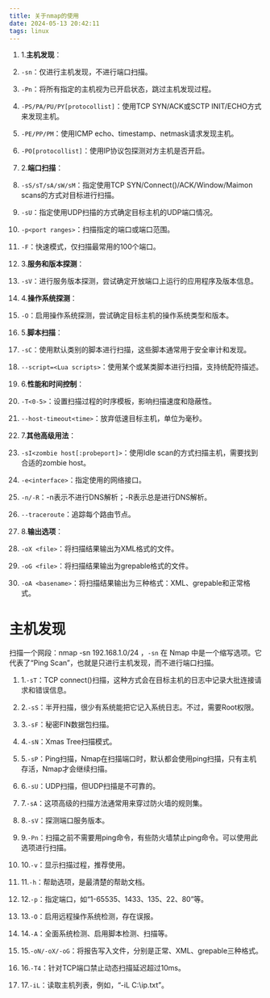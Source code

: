 ```yaml
---
title: 关于nmap的使用
date: 2024-05-13 20:42:11
tags: linux
---
```


1. 1.**主机发现**：

2. `-sn`：仅进行主机发现，不进行端口扫描。

3. `-Pn`：将所有指定的主机视为已开启状态，跳过主机发现过程。

4. `-PS/PA/PU/PY[protocollist]`：使用TCP SYN/ACK或SCTP INIT/ECHO方式来发现主机。

5. `-PE/PP/PM`：使用ICMP echo、timestamp、netmask请求发现主机。

6. `-PO[protocollist]`：使用IP协议包探测对方主机是否开启。

7. 2.**端口扫描**：

8. `-sS/sT/sA/sW/sM`：指定使用TCP SYN/Connect()/ACK/Window/Maimon scans的方式对目标进行扫描。

9. `-sU`：指定使用UDP扫描的方式确定目标主机的UDP端口情况。

10. `-p<port ranges>`：扫描指定的端口或端口范围。

11. `-F`：快速模式，仅扫描最常用的100个端口。

12. 3.**服务和版本探测**：

13. `-sV`：进行服务版本探测，尝试确定开放端口上运行的应用程序及版本信息。

14. 4.**操作系统探测**：

15. `-O`：启用操作系统探测，尝试确定目标主机的操作系统类型和版本。

16. 5.**脚本扫描**：

17. `-sC`：使用默认类别的脚本进行扫描，这些脚本通常用于安全审计和发现。

18. `--script=<Lua scripts>`：使用某个或某类脚本进行扫描，支持统配符描述。

19. 6.**性能和时间控制**：

20. `-T<0-5>`：设置扫描过程的时序模板，影响扫描速度和隐蔽性。

21. `--host-timeout<time>`：放弃低速目标主机，单位为毫秒。

22. 7.**其他高级用法**：

23. `-sI<zombie host[:probeport]>`：使用Idle scan的方式扫描主机，需要找到合适的zombie host。

24. `-e<interface>`：指定使用的网络接口。

25. `-n/-R`：-n表示不进行DNS解析；-R表示总是进行DNS解析。

26. `--traceroute`：追踪每个路由节点。

27. 8.**输出选项**：

28. `-oX <file>`：将扫描结果输出为XML格式的文件。

29. `-oG <file>`：将扫描结果输出为grepable格式的文件。

30. `-oA <basename>`：将扫描结果输出为三种格式：XML、grepable和正常格式。

# 主机发现

扫描一个网段：nmap -sn 192.168.1.0/24 ，`-sn` 在 Nmap 中是一个缩写选项。它代表了“Ping Scan”，也就是只进行主机发现，而不进行端口扫描。

1. 1.`-sT`：TCP connect()扫描，这种方式会在目标主机的日志中记录大批连接请求和错误信息。

2. 2.`-sS`：半开扫描，很少有系统能把它记入系统日志。不过，需要Root权限。

3. 3.`-sF`：秘密FIN数据包扫描。

4. 4.`-sN`：Xmas Tree扫描模式。

5. 5.`-sP`：Ping扫描，Nmap在扫描端口时，默认都会使用ping扫描，只有主机存活，Nmap才会继续扫描。

6. 6.`-sU`：UDP扫描，但UDP扫描是不可靠的。

7. 7.`-sA`：这项高级的扫描方法通常用来穿过防火墙的规则集。

8. 8.`-sV`：探测端口服务版本。

9. 9.`-Pn`：扫描之前不需要用ping命令，有些防火墙禁止ping命令。可以使用此选项进行扫描。

10. 10.`-v`：显示扫描过程，推荐使用。

11. 11.`-h`：帮助选项，是最清楚的帮助文档。

12. 12.`-p`：指定端口，如“1-65535、1433、135、22、80”等。

13. 13.`-O`：启用远程操作系统检测，存在误报。

14. 14.`-A`：全面系统检测、启用脚本检测、扫描等。

15. 15.`-oN/-oX/-oG`：将报告写入文件，分别是正常、XML、grepable三种格式。

16. 16.`-T4`：针对TCP端口禁止动态扫描延迟超过10ms。

17. 17.`-iL`：读取主机列表，例如，“-iL C:\ip.txt”。
